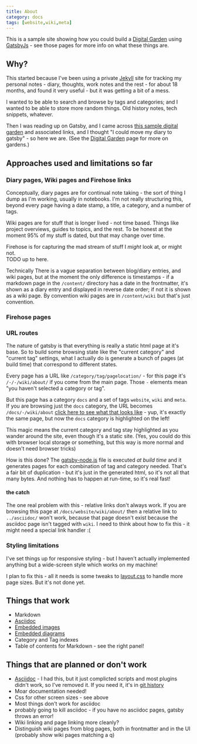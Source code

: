 ```yaml
---
title: About
category: docs
tags: [website,wiki,meta]
---
```


This is a sample site showing how you could build a [Digital Garden](../garden/) using [GatsbyJs](../gatsby/) - see those pages for more info on what these things are.

## Why?

This started because I've been using a private [Jekyll](https://jekyllrb.com/) site for tracking my personal notes - diary, thoughts, work notes and the rest - for about 18 months, and found it very useful - but it was getting a bit of a mess.

I wanted to be able to search and browse by tags and categories; and I wanted to be able to store more random things.  Old history notes, tech snippets, whatever.

Then I was reading up on Gatsby, and I came across [this sample digital garden](https://github.com/johno/digital-garden) and associated links, and I thought "I could move my diary to gatsby" - so here we are.   (See the [Digital Garden](../garden/) page for more on gardens.)

## Approaches used and limitations so far

### Diary pages, Wiki pages and Firehose links
Conceptually, diary pages are for continual note taking - the sort of thing I dump as I'm working, usually in notebooks.  I'm not really structuring this, beyond every page having a date stamp, a title, a category, and a number of tags.

Wiki pages are for stuff that is longer lived - not time based.  Things like project overviews, guides to topics, and the rest.  To be honest at the moment 95% of my stuff is dated, but that may change over time.

Firehose is for capturing the mad stream of stuff I _might_ look at, or might not.  
TODO up to here.

Technically There is a vague separation between blog/diary entries, and wiki pages, but at the moment the only difference is timestamps - if a markdown page in the `/content/` directory has a date in the frontmatter, it's shown as a diary entry and displayed in reverse date order; if not it is shown as a wiki page.  By convention wiki pages are in `/content/wiki` but that's just convention.

### Firehose pages

### URL routes

The nature of gatsby is that everything is really a static html page at it's base.  So to build some browsing state like the "current category" and "current tag" settings, what I actually do is generate a bunch of pages (at build time) that correspond to different states.

Every page has a URL like `/category/tag/pagelocation/` - for this page it's `/-/-/wiki/about/` if you come from the main page.  Those `-` elements mean "you haven't selected a category or tag".

But this page has a category `docs` and a set of tags `website`, `wiki` and `meta`.  If you are browsing just the `docs` category, the URL becomes `/docs/-/wiki/about` [click here to see what that looks like](/docs/-/wiki/about/) - yup, it's exactly the same page, but now the `docs` category is highlighted on the left!

This magic means the current category and tag stay highlighted as you wander around the site, even though it's a static site.  (Yes, you could do this with browser local storage or something, but this way is more normal and doesn't need browser tricks)

How is this done?  The [gatsby-node.js](https://github.com/kornysietsma/digital-garden-sample/blob/master/gatsby-node.js) file is executed _at build time_ and it generates pages for each combination of tag and category needed.  That's a fair bit of duplication - but it's just in the generated html, so it's not all that many bytes.  And nothing has to happen at run-time, so it's real fast!

#### the catch

The one real problem with this - relative links don't always work.  If you are browsing this page at `/docs/website/wiki/about/` then a relative link to `../asciidoc/` won't work, because that page doesn't exist because the asciidoc page isn't tagged with `wiki`.  I need to think about how to fix this - it might need a special link handler :(

### Styling limitations

I've set things up for responsive styling - but I haven't actually implemented anything but a wide-screen style which works on my machine!

I plan to fix this - all it needs is some tweaks to [layout.css](https://github.com/kornysietsma/digital-garden-sample/blob/master/src/components/layout.css) to handle more page sizes.  But it's not done yet.

## Things that work

* Markdown
* [Asciidoc](/-/-/wiki/asciidoc/)
* [Embedded images](/-/-/blog/2020-01-02-images/)
* [Embedded diagrams](/-/-/blog/2020-01-03-diagrams/)
* Category and Tag indexes
* Table of contents for Markdown - see the right panel!

## Things that are planned or don't work

* [Asciidoc](/-/-/wiki/asciidoc/) - I had this, but it just complicted scripts and most plugins didn't work, so I've removed it.  If you need it, it's in [git history](https://github.com/kornysietsma/digital-garden-sample/tree/07c3664fcf2c1c1cebb830dbf740e4289d287457)
* Moar documentation needed!
* Css for other screen sizes - see above
* Most things don't work for asciidoc
* probably going to kill asciidoc - if you have no asciidoc pages, gatsby throws an error!
* Wiki linking and page linking more cleanly?
* Distinguish wiki pages from blog pages, both in frontmatter and in the UI (probably show wiki pages matching a q)

